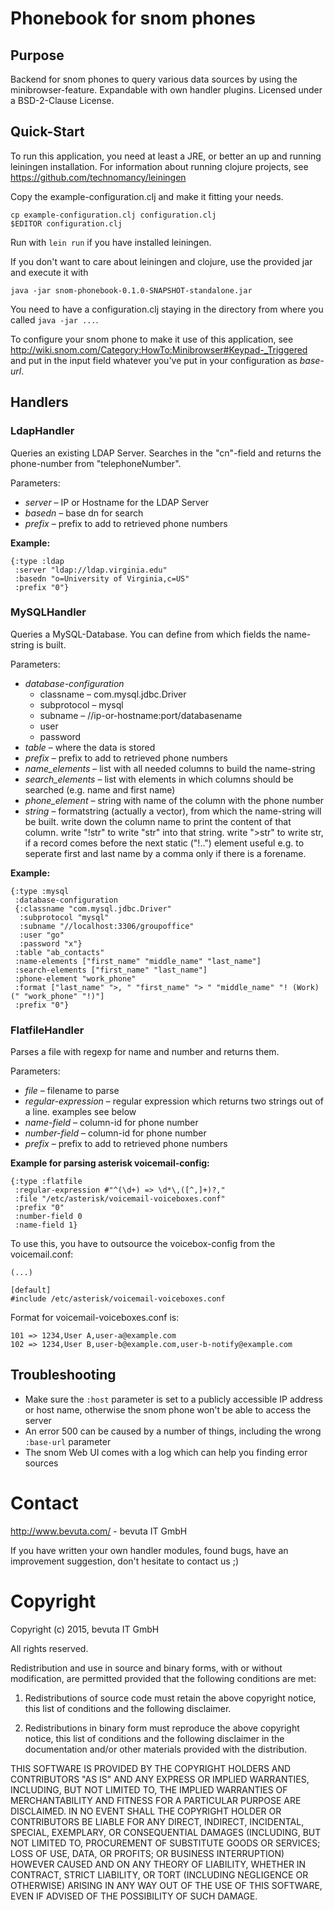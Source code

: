 ﻿
# Phonebook for snom phones

## Purpose

Backend for snom phones to query various data sources by using the
minibrowser-feature. Expandable with own handler plugins. Licensed
under a BSD-2-Clause License.

## Quick-Start

To run this application, you need at least a JRE, or better an up and
running leiningen installation. For information about running clojure
projects, see https://github.com/technomancy/leiningen

Copy the example-configuration.clj and make it fitting your needs.

    cp example-configuration.clj configuration.clj
    $EDITOR configuration.clj

Run with `lein run` if you have installed leiningen.

If you don't want to care about leiningen and clojure, use the
provided jar and execute it with

    java -jar snom-phonebook-0.1.0-SNAPSHOT-standalone.jar

You need to have a configuration.clj staying in the directory from
where you called `java -jar ...`.

To configure your snom phone to make it use of this application, see
http://wiki.snom.com/Category:HowTo:Minibrowser#Keypad-_Triggered and
put in the input field whatever you've put in your configuration as
*base-url*.

## Handlers

### LdapHandler

Queries an existing LDAP Server. Searches in the "cn"-field and
returns the phone-number from "telephoneNumber".

Parameters:

* *server* – IP or Hostname for the LDAP Server
* *basedn* – base dn for search
* *prefix* – prefix to add to retrieved phone numbers

**Example:**

    {:type :ldap
     :server "ldap://ldap.virginia.edu"
     :basedn "o=University of Virginia,c=US"
     :prefix "0"}

### MySQLHandler

Queries a MySQL-Database. You can define from which fields the
name-string is built.

Parameters:

* *database-configuration*
  * classname – com.mysql.jdbc.Driver
  * subprotocol – mysql
  * subname – //ip-or-hostname:port/databasename
  * user
  * password
* *table* – where the data is stored
* *prefix* – prefix to add to retrieved phone numbers
* *name_elements* – list with all needed columns to build the name-string
* *search_elements* – list with elements in which columns should be searched (e.g. name and first name)
* *phone_element* – string with name of the column with the phone number
* *string* – formatstring (actually a vector), from which the name-string will be built.  write down the column name to print the content of that column. write "!str" to write "str" into that string.  write ">str" to write str, if a record comes before the next static ("!..") element useful e.g. to seperate first and last name by a comma only if there is a forename.

**Example:**

    {:type :mysql
     :database-configuration
     {:classname "com.mysql.jdbc.Driver"
      :subprotocol "mysql"
      :subname "//localhost:3306/groupoffice"
      :user "go"
      :password "x"}
     :table "ab_contacts"
     :name-elements ["first_name" "middle_name" "last_name"]
     :search-elements ["first_name" "last_name"]
     :phone-element "work_phone"
     :format ["last_name" ">, " "first_name" "> " "middle_name" "! (Work) (" "work_phone" "!)"]
     :prefix "0"}

### FlatfileHandler

Parses a file with regexp for name and number and returns them.

Parameters:

* *file* – filename to parse
* *regular-expression* – regular expression which returns two strings out of a line. examples see below
* *name-field* – column-id for phone number
* *number-field* – column-id for phone number
* *prefix* – prefix to add to retrieved phone numbers

**Example for parsing asterisk voicemail-config:**

    {:type :flatfile
     :regular-expression #"^(\d+) => \d*\,([^,]+)?,"
     :file "/etc/asterisk/voicemail-voiceboxes.conf"
     :prefix "0"
     :number-field 0
     :name-field 1}

To use this, you have to outsource the voicebox-config from the
voicemail.conf:

    (...)
    
    [default]
    #include /etc/asterisk/voicemail-voiceboxes.conf

Format for voicemail-voiceboxes.conf is:

    101 => 1234,User A,user-a@example.com
    102 => 1234,User B,user-b@example.com,user-b-notify@example.com

## Troubleshooting ##

- Make sure the `:host` parameter is set to a publicly accessible IP
  address or host name, otherwise the snom phone won't be able to
  access the server
- An error 500 can be caused by a number of things, including the
  wrong `:base-url` parameter
- The snom Web UI comes with a log which can help you finding error
  sources

# Contact

http://www.bevuta.com/ - bevuta IT GmbH

If you have written your own handler modules, found bugs, have an
improvement suggestion, don't hesitate to contact us ;)

# Copyright

Copyright (c) 2015, bevuta IT GmbH

All rights reserved.

Redistribution and use in source and binary forms, with or without
modification, are permitted provided that the following conditions are
met:

1. Redistributions of source code must retain the above copyright
notice, this list of conditions and the following disclaimer.

2. Redistributions in binary form must reproduce the above copyright
notice, this list of conditions and the following disclaimer in the
documentation and/or other materials provided with the distribution.

THIS SOFTWARE IS PROVIDED BY THE COPYRIGHT HOLDERS AND CONTRIBUTORS
"AS IS" AND ANY EXPRESS OR IMPLIED WARRANTIES, INCLUDING, BUT NOT
LIMITED TO, THE IMPLIED WARRANTIES OF MERCHANTABILITY AND FITNESS FOR
A PARTICULAR PURPOSE ARE DISCLAIMED. IN NO EVENT SHALL THE COPYRIGHT
HOLDER OR CONTRIBUTORS BE LIABLE FOR ANY DIRECT, INDIRECT, INCIDENTAL,
SPECIAL, EXEMPLARY, OR CONSEQUENTIAL DAMAGES (INCLUDING, BUT NOT
LIMITED TO, PROCUREMENT OF SUBSTITUTE GOODS OR SERVICES; LOSS OF USE,
DATA, OR PROFITS; OR BUSINESS INTERRUPTION) HOWEVER CAUSED AND ON ANY
THEORY OF LIABILITY, WHETHER IN CONTRACT, STRICT LIABILITY, OR TORT
(INCLUDING NEGLIGENCE OR OTHERWISE) ARISING IN ANY WAY OUT OF THE USE
OF THIS SOFTWARE, EVEN IF ADVISED OF THE POSSIBILITY OF SUCH DAMAGE.
